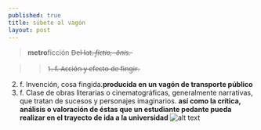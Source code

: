 ```yaml
---
published: true
title: súbete al vagón
layout: post
---
```

>**metro**ficción 
>D̶e̶l̶ ̶l̶a̶t̶.̶ ̶*̶f̶i̶c̶t̶i̶o̶,̶ ̶-̶ō̶n̶i̶s̶.̶*  

>>1̶.̶ ̶f̶.̶ ̶A̶c̶c̶i̶ó̶n̶ ̶y̶ ̶e̶f̶e̶c̶t̶o̶ ̶d̶e̶ ̶f̶i̶n̶g̶i̶r̶.
2. f. Invención, cosa fingida.**producida en un vagón de transporte público**
3. f. Clase de obras literarias o cinematográficas, generalmente narrativas, que tratan de sucesos y personajes imaginarios. **así como la crítica, análisis o valoración de éstas que un estudiante pedante pueda realizar en el trayecto de ida a la universidad**
![alt text](https://media.giphy.com/media/CtNzoNVT5HgJ2/giphy.gif "Logo Title Text 1")